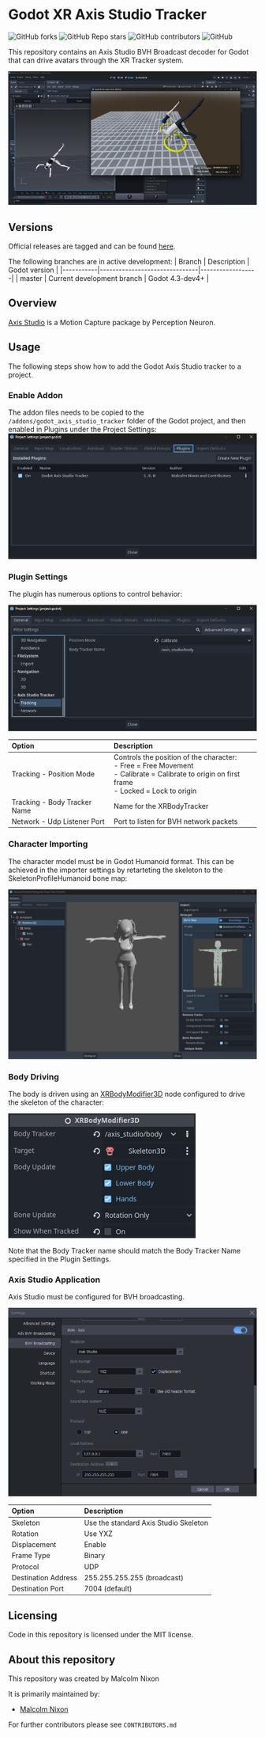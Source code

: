 # Godot XR Axis Studio Tracker

![GitHub forks](https://img.shields.io/github/forks/Malcolmnixon/GodotXRAxisStudioTracker?style=plastic)
![GitHub Repo stars](https://img.shields.io/github/stars/Malcolmnixon/GodotXRAxisStudioTracker?style=plastic)
![GitHub contributors](https://img.shields.io/github/contributors/Malcolmnixon/GodotXRAxisStudioTracker?style=plastic)
![GitHub](https://img.shields.io/github/license/Malcolmnixon/GodotXRAxisStudioTracker?style=plastic)

This repository contains an Axis Studio BVH Broadcast decoder for Godot that can drive avatars through the XR Tracker system.

![Axis Studio Preview](/docs/axis_studio_preview.png)

## Versions

Official releases are tagged and can be found [here](https://github.com/Malcolmnixon/GodotXRAxisStudioTracker/releases).

The following branches are in active development:
|  Branch   |  Description                  |  Godot version   |
|-----------|-------------------------------|------------------|
|  master   | Current development branch    |  Godot 4.3-dev4+ |

## Overview

[Axis Studio](https://neuronmocap.com/pages/axis-studio) is a Motion Capture package by Perception Neuron.

## Usage

The following steps show how to add the Godot Axis Studio tracker to a project.

### Enable Addon

The addon files needs to be copied to the `/addons/godot_axis_studio_tracker` folder of the Godot project, and then enabled in Plugins under the Project Settings:
![Enable Plugin](/docs/enable_plugin.png)

### Plugin Settings

The plugin has numerous options to control behavior:

![Plugin Options](/docs/plugin_settings.png)

| Option | Description |
| :----- | :---------- |
| Tracking - Position Mode | Controls the position of the character:<br>- Free = Free Movement<br>- Calibrate = Calibrate to origin on first frame<br>- Locked = Lock to origin |
| Tracking - Body Tracker Name | Name for the XRBodyTracker |
| Network - Udp Listener Port | Port to listen for BVH network packets |

### Character Importing

The character model must be in Godot Humanoid format. This can be achieved in the importer settings by retarteting the skeleton to the SkeletonProfileHumanoid bone map:

![Character Import](/docs/character_import.png)

### Body Driving

The body is driven using an [XRBodyModifier3D](https://docs.godotengine.org/en/latest/classes/class_xrbodymodifier3d.html) node configured to drive the skeleton of the character:

![XRBodyModifier3D](/docs/xrbodymodifier3d.png)

Note that the Body Tracker name should match the Body Tracker Name specified in the Plugin Settings.

### Axis Studio Application

Axis Studio must be configured for BVH broadcasting.

![Axis Studio BVH](/docs/axis_studio_bvh.png)

| Option | Description |
| :----- | :---------- |
| Skeleton | Use the standard Axis Studio Skeleton | 
| Rotation | Use YXZ |
| Displacement | Enable |
| Frame Type | Binary |
| Protocol | UDP |
| Destination Address | 255.255.255.255 (broadcast) |
| Destination Port | 7004 (default) |


## Licensing

Code in this repository is licensed under the MIT license.

## About this repository

This repository was created by Malcolm Nixon

It is primarily maintained by:
- [Malcolm Nixon](https://github.com/Malcolmnixon/)

For further contributors please see `CONTRIBUTORS.md`
